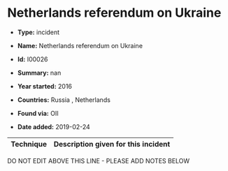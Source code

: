 # Netherlands referendum on Ukraine

* **Type:** incident

* **Name:** Netherlands referendum on Ukraine

* **Id:** I00026

* **Summary:** nan

* **Year started:** 2016

* **Countries:** Russia , Netherlands

* **Found via:** OII

* **Date added:** 2019-02-24
 

| Technique | Description given for this incident |
| --------- | ------------------------- |

DO NOT EDIT ABOVE THIS LINE - PLEASE ADD NOTES BELOW